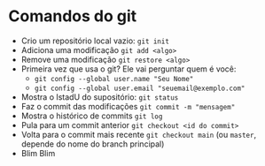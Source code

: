 # Comandos do git

- Crio um repositório local vazio: `git init`
- Adiciona uma modificação `git add <algo>`
- Remove uma modificação `git restore <algo>`
- Primeira vez que usa o git? Ele vai perguntar quem é você:
  - `git config --global user.name "Seu Nome"`
  - `git config --global user.email "seuemail@exemplo.com"`
- Mostra o IstadU do supositório: `git status`
- Faz o commit das modificações `git commit -m "mensagem"`
- Mostra o histórico de commits `git log`
- Pula para um commit anterior `git checkout <id do commit>`
- Volta para o commit mais recente `git checkout main` (ou `master`, depende
    do nome do branch principal)
- Blim Blim
